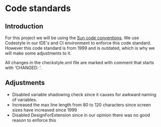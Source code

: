 # Code standards
## Introduction
For this project we will be using the [Sun code conventions](http://www.oracle.com/technetwork/java/codeconvtoc-136057.html).
We use Codestyle in our IDE's and CI environment to enforce this code standard.
 However this code standard is from 1999 and is outdated, which is why we will make some adjustments to it.
 
 All changes in the checkstyle.xml file are marked with comment that starts with 'CHANGED: '.
 
## Adjustments
 - Disabled variable shadowing check since it causes for awkward naming of variables.
 - Increased the max line length from 80 to 120 characters since screen sizes have increased since 1999
 - Disabled DesignForExtension since in our opinion there was no good reason to enforce this